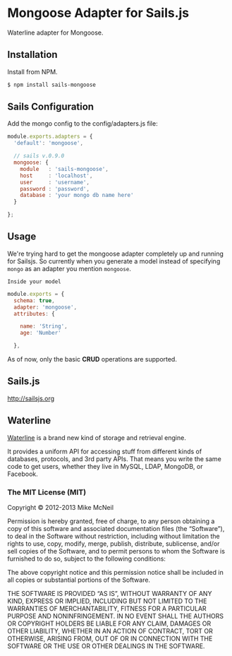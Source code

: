 # Mongoose Adapter for Sails.js

Waterline adapter for Mongoose.

## Installation

Install from NPM.

```bash
$ npm install sails-mongoose
```

## Sails Configuration

Add the mongo config to the config/adapters.js file:

```javascript
module.exports.adapters = {
  'default': 'mongoose',

  // sails v.0.9.0
  mongoose: {
    module   : 'sails-mongoose',
    host     : 'localhost',
    user     : 'username',
    password : 'password',
    database : 'your mongo db name here'
  }

};
```

## Usage

We're trying hard to get the mongoose adapter completely up and running for Sailsjs. So currently when you generate a model instead of specifying `mongo` as an adapter you mention `mongoose`.

`Inside your model`

```javascript
module.exports = {
  schema: true,
  adapter: 'mongoose',
  attributes: {

    name: 'String',
    age: 'Number'

  },
```

As of now, only the basic __CRUD__ operations are supported.

## Sails.js

http://sailsjs.org

## Waterline

[Waterline](https://github.com/balderdashy/waterline) is a brand new kind of storage and retrieval engine.

It provides a uniform API for accessing stuff from different kinds of databases, protocols, and 3rd party APIs. That means you write the same code to get users, whether they live in MySQL, LDAP, MongoDB, or Facebook.

### The MIT License (MIT)

Copyright © 2012-2013 Mike McNeil

Permission is hereby granted, free of charge, to any person obtaining a copy of this software and associated documentation files (the “Software”), to deal in the Software without restriction, including without limitation the rights to use, copy, modify, merge, publish, distribute, sublicense, and/or sell copies of the Software, and to permit persons to whom the Software is furnished to do so, subject to the following conditions:

The above copyright notice and this permission notice shall be included in all copies or substantial portions of the Software.

THE SOFTWARE IS PROVIDED “AS IS”, WITHOUT WARRANTY OF ANY KIND, EXPRESS OR IMPLIED, INCLUDING BUT NOT LIMITED TO THE WARRANTIES OF MERCHANTABILITY, FITNESS FOR A PARTICULAR PURPOSE AND NONINFRINGEMENT. IN NO EVENT SHALL THE AUTHORS OR COPYRIGHT HOLDERS BE LIABLE FOR ANY CLAIM, DAMAGES OR OTHER LIABILITY, WHETHER IN AN ACTION OF CONTRACT, TORT OR OTHERWISE, ARISING FROM, OUT OF OR IN CONNECTION WITH THE SOFTWARE OR THE USE OR OTHER DEALINGS IN THE SOFTWARE.

